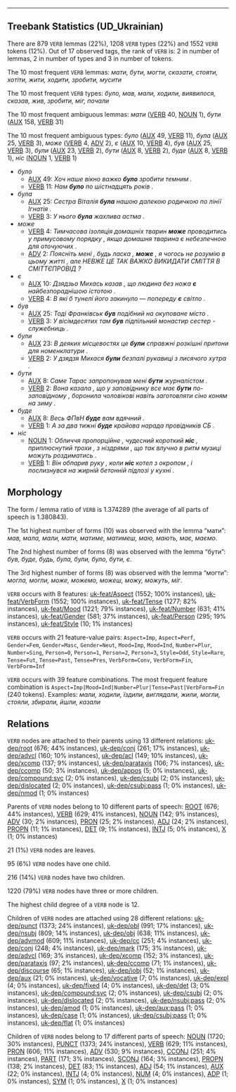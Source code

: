 

--------------------------------------------------------------------------------

## Treebank Statistics (UD_Ukrainian)

There are 879 `VERB` lemmas (22%), 1208 `VERB` types (22%) and 1552 `VERB` tokens (12%).
Out of 17 observed tags, the rank of `VERB` is: 2 in number of lemmas, 2 in number of types and 3 in number of tokens.

The 10 most frequent `VERB` lemmas: <em>мати, бути, могти, сказати, стояти, хотіти, жити, ходити, зробити, мусити</em>

The 10 most frequent `VERB` types:  <em>було, мав, мали, ходили, виявилося, сказав, жив, зробити, міг, почали</em>

The 10 most frequent ambiguous lemmas: <em>мати</em> ([VERB]() 40, [NOUN]() 1), <em>бути</em> ([AUX]() 158, [VERB]() 31)

The 10 most frequent ambiguous types:  <em>було</em> ([AUX]() 49, [VERB]() 11), <em>була</em> ([AUX]() 25, [VERB]() 3), <em>може</em> ([VERB]() 4, [ADV]() 2), <em>є</em> ([AUX]() 10, [VERB]() 4), <em>був</em> ([AUX]() 25, [VERB]() 3), <em>були</em> ([AUX]() 23, [VERB]() 2), <em>бути</em> ([AUX]() 8, [VERB]() 2), <em>буде</em> ([AUX]() 8, [VERB]() 1), <em>ніс</em> ([NOUN]() 1, [VERB]() 1)


* <em>було</em>
  * [AUX]() 49: <em>Хоч наше вікно важко <b>було</b> зробити темним .</em>
  * [VERB]() 11: <em>Нам <b>було</b> по шістнадцять років .</em>
* <em>була</em>
  * [AUX]() 25: <em>Сестра Віталія <b>була</b> нашою далекою родичкою по лінії Ігнатія .</em>
  * [VERB]() 3: <em>У нього <b>була</b> жахлива астма .</em>
* <em>може</em>
  * [VERB]() 4: <em>Тимчасова ізоляція домашніх тварин <b>може</b> проводитись у примусовому порядку , якщо домашня тварина є небезпечною для оточуючих .</em>
  * [ADV]() 2: <em>Поясніть мені , будь ласка , <b>може</b> , я чогось не розумію в цьому житті , але НЕВЖЕ ЦЕ ТАК ВАЖКО ВИКИДАТИ СМІТТЯ В СМІТТЄПРОВІД ?</em>
* <em>є</em>
  * [AUX]() 10: <em>Дзядзьо Михась казав , що людина без ножа <b>є</b> найбезпораднішою істотою .</em>
  * [VERB]() 4: <em>В які б тунелі його закинуло — попереду <b>є</b> світло .</em>
* <em>був</em>
  * [AUX]() 25: <em>Тоді Франківськ <b>був</b> подібний на окуповане місто .</em>
  * [VERB]() 3: <em>У вісімдесятих там <b>був</b> підпільний монастир сестер - служебниць .</em>
* <em>були</em>
  * [AUX]() 23: <em>В деяких місцевостях це <b>були</b> справжні розкішні притони для номенклатури .</em>
  * [VERB]() 2: <em>У дзядзя Михася <b>були</b> безпалі рукавиці з лисячого хутра .</em>
* <em>бути</em>
  * [AUX]() 8: <em>Саме Тарас запропонував мені <b>бути</b> журналістом .</em>
  * [VERB]() 2: <em>Вона казала , що у заповіднику все має <b>бути</b> по-заповідному , боронила чоловікові навіть заготовляти сіно коням на зиму .</em>
* <em>буде</em>
  * [AUX]() 8: <em>Весь ФПвН <b>буде</b> вам вдячний .</em>
  * [VERB]() 1: <em>А за два тижні <b>буде</b> крайова нарада провідників СБ .</em>
* <em>ніс</em>
  * [NOUN]() 1: <em>Обличчя пропорційне , чудесний короткий <b>ніс</b> , приплюснутий трохи , з ніздрями , що так влучно в ритм музиці можуть роздиматись .</em>
  * [VERB]() 1: <em>Він обпарив руку , коли <b>ніс</b> котел з окропом , і послизнувся на жирній бетонній підлозі у кухні .</em>

## Morphology

The form / lemma ratio of `VERB` is 1.374289 (the average of all parts of speech is 1.380843).

The 1st highest number of forms (10) was observed with the lemma “мати”: <em>мав, мала, мали, мати, матиме, матимеш, маю, мають, має, маємо</em>.

The 2nd highest number of forms (8) was observed with the lemma “бути”: <em>був, буде, будь, була, були, було, бути, є</em>.

The 3rd highest number of forms (8) was observed with the lemma “могти”: <em>могла, могли, може, можемо, можеш, можу, можуть, міг</em>.

`VERB` occurs with 8 features: [uk-feat/Aspect]() (1552; 100% instances), [uk-feat/VerbForm]() (1552; 100% instances), [uk-feat/Tense]() (1277; 82% instances), [uk-feat/Mood]() (1221; 79% instances), [uk-feat/Number]() (631; 41% instances), [uk-feat/Gender]() (581; 37% instances), [uk-feat/Person]() (295; 19% instances), [uk-feat/Style]() (10; 1% instances)

`VERB` occurs with 21 feature-value pairs: `Aspect=Imp`, `Aspect=Perf`, `Gender=Fem`, `Gender=Masc`, `Gender=Neut`, `Mood=Imp`, `Mood=Ind`, `Number=Plur`, `Number=Sing`, `Person=0`, `Person=1`, `Person=2`, `Person=3`, `Style=Odd`, `Style=Rare`, `Tense=Fut`, `Tense=Past`, `Tense=Pres`, `VerbForm=Conv`, `VerbForm=Fin`, `VerbForm=Inf`

`VERB` occurs with 39 feature combinations.
The most frequent feature combination is `Aspect=Imp|Mood=Ind|Number=Plur|Tense=Past|VerbForm=Fin` (240 tokens).
Examples: <em>мали, ходили, їздили, виглядали, жили, могли, стояли, збирали, йшли, казали</em>


## Relations

`VERB` nodes are attached to their parents using 13 different relations: [uk-dep/root]() (676; 44% instances), [uk-dep/conj]() (261; 17% instances), [uk-dep/advcl]() (160; 10% instances), [uk-dep/acl]() (149; 10% instances), [uk-dep/xcomp]() (137; 9% instances), [uk-dep/parataxis]() (106; 7% instances), [uk-dep/ccomp]() (50; 3% instances), [uk-dep/appos]() (5; 0% instances), [uk-dep/compound:svc]() (2; 0% instances), [uk-dep/csubj]() (2; 0% instances), [uk-dep/dislocated]() (2; 0% instances), [uk-dep/csubj:pass]() (1; 0% instances), [uk-dep/nmod]() (1; 0% instances)

Parents of `VERB` nodes belong to 10 different parts of speech: [ROOT]() (676; 44% instances), [VERB]() (629; 41% instances), [NOUN]() (142; 9% instances), [ADV]() (30; 2% instances), [PRON]() (25; 2% instances), [ADJ]() (24; 2% instances), [PROPN]() (11; 1% instances), [DET]() (9; 1% instances), [INTJ]() (5; 0% instances), [X]() (1; 0% instances)

21 (1%) `VERB` nodes are leaves.

95 (6%) `VERB` nodes have one child.

216 (14%) `VERB` nodes have two children.

1220 (79%) `VERB` nodes have three or more children.

The highest child degree of a `VERB` node is 12.

Children of `VERB` nodes are attached using 28 different relations: [uk-dep/punct]() (1373; 24% instances), [uk-dep/obl]() (991; 17% instances), [uk-dep/nsubj]() (809; 14% instances), [uk-dep/obj]() (638; 11% instances), [uk-dep/advmod]() (609; 11% instances), [uk-dep/cc]() (251; 4% instances), [uk-dep/conj]() (248; 4% instances), [uk-dep/mark]() (175; 3% instances), [uk-dep/advcl]() (169; 3% instances), [uk-dep/xcomp]() (152; 3% instances), [uk-dep/parataxis]() (97; 2% instances), [uk-dep/ccomp]() (71; 1% instances), [uk-dep/discourse]() (65; 1% instances), [uk-dep/iobj]() (52; 1% instances), [uk-dep/aux]() (21; 0% instances), [uk-dep/vocative]() (7; 0% instances), [uk-dep/expl]() (4; 0% instances), [uk-dep/fixed]() (4; 0% instances), [uk-dep/det]() (3; 0% instances), [uk-dep/compound:svc]() (2; 0% instances), [uk-dep/csubj]() (2; 0% instances), [uk-dep/dislocated]() (2; 0% instances), [uk-dep/nsubj:pass]() (2; 0% instances), [uk-dep/amod]() (1; 0% instances), [uk-dep/aux:pass]() (1; 0% instances), [uk-dep/case]() (1; 0% instances), [uk-dep/csubj:pass]() (1; 0% instances), [uk-dep/flat]() (1; 0% instances)

Children of `VERB` nodes belong to 17 different parts of speech: [NOUN]() (1720; 30% instances), [PUNCT]() (1373; 24% instances), [VERB]() (629; 11% instances), [PRON]() (606; 11% instances), [ADV]() (530; 9% instances), [CCONJ]() (251; 4% instances), [PART]() (171; 3% instances), [SCONJ]() (164; 3% instances), [PROPN]() (138; 2% instances), [DET]() (83; 1% instances), [ADJ]() (54; 1% instances), [AUX]() (22; 0% instances), [INTJ]() (4; 0% instances), [NUM]() (4; 0% instances), [ADP]() (1; 0% instances), [SYM]() (1; 0% instances), [X]() (1; 0% instances)

